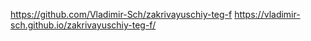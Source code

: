 https://github.com/Vladimir-Sch/zakrivayuschiy-teg-f
https://vladimir-sch.github.io/zakrivayuschiy-teg-f/